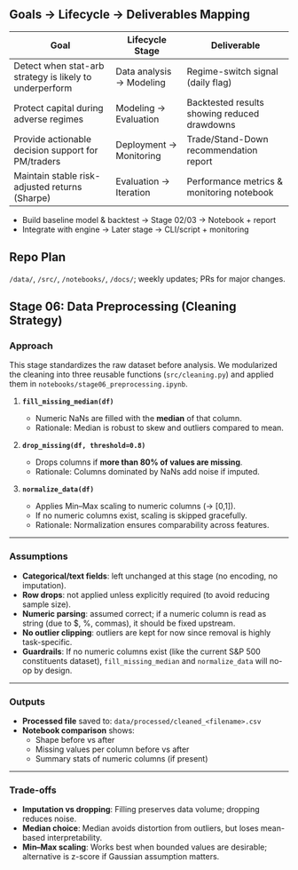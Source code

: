 


## Goals → Lifecycle → Deliverables Mapping

| Goal                                               | Lifecycle Stage              | Deliverable                          |
|----------------------------------------------------|------------------------------|--------------------------------------|
| Detect when stat-arb strategy is likely to underperform | Data analysis → Modeling      | Regime-switch signal (daily flag)    |
| Protect capital during adverse regimes             | Modeling → Evaluation        | Backtested results showing reduced drawdowns |
| Provide actionable decision support for PM/traders | Deployment → Monitoring      | Trade/Stand-Down recommendation report |
| Maintain stable risk-adjusted returns (Sharpe)     | Evaluation → Iteration       | Performance metrics & monitoring notebook |

- Build baseline model & backtest → Stage 02/03 → Notebook + report
- Integrate with engine → Later stage → CLI/script + monitoring

## Repo Plan
`/data/`, `/src/`, `/notebooks/`, `/docs/`; weekly updates; PRs for major changes.

## Stage 06: Data Preprocessing (Cleaning Strategy)

### Approach
This stage standardizes the raw dataset before analysis. We modularized the cleaning into three reusable functions (`src/cleaning.py`) and applied them in `notebooks/stage06_preprocessing.ipynb`.

1. **`fill_missing_median(df)`**  
   - Numeric NaNs are filled with the **median** of that column.  
   - Rationale: Median is robust to skew and outliers compared to mean.

2. **`drop_missing(df, threshold=0.8)`**  
   - Drops columns if **more than 80% of values are missing**.  
   - Rationale: Columns dominated by NaNs add noise if imputed.

3. **`normalize_data(df)`**  
   - Applies Min–Max scaling to numeric columns (→ [0,1]).  
   - If no numeric columns exist, scaling is skipped gracefully.  
   - Rationale: Normalization ensures comparability across features.

---

### Assumptions
- **Categorical/text fields**: left unchanged at this stage (no encoding, no imputation).  
- **Row drops**: not applied unless explicitly required (to avoid reducing sample size).  
- **Numeric parsing**: assumed correct; if a numeric column is read as string (due to $, %, commas), it should be fixed upstream.  
- **No outlier clipping**: outliers are kept for now since removal is highly task-specific.  
- **Guardrails**: If no numeric columns exist (like the current S&P 500 constituents dataset), `fill_missing_median` and `normalize_data` will no-op by design.

---

### Outputs
- **Processed file** saved to: `data/processed/cleaned_<filename>.csv`  
- **Notebook comparison** shows:  
  - Shape before vs after  
  - Missing values per column before vs after  
  - Summary stats of numeric columns (if present)

---

### Trade-offs
- **Imputation vs dropping**: Filling preserves data volume; dropping reduces noise.  
- **Median choice**: Median avoids distortion from outliers, but loses mean-based interpretability.  
- **Min–Max scaling**: Works best when bounded values are desirable; alternative is z-score if Gaussian assumption matters.

